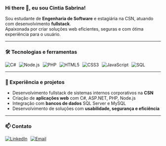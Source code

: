 ### Hi there 👋, eu sou Cintia Sabrina!

Sou estudante de **Engenharia de Software** e estagiária na CSN, atuando com desenvolvimento **fullstack**.  
Apaixonada por criar soluções web eficientes, seguras e com ótima experiência para o usuário.

---

### 🛠 Tecnologias e ferramentas

<div style="display: flex; gap: 10px; flex-wrap: wrap;">
    <img src="https://img.shields.io/badge/C%23-239120?style=for-the-badge&logo=c-sharp&logoColor=white" alt="C#">
    <img src="https://img.shields.io/badge/Node.js-339933?style=for-the-badge&logo=node.js&logoColor=white" alt="Node.js">
    <img src="https://img.shields.io/badge/PHP-777BB4?style=for-the-badge&logo=php&logoColor=white" alt="PHP">
    <img src="https://img.shields.io/badge/HTML5-E34F26?style=for-the-badge&logo=html5&logoColor=white" alt="HTML5">
    <img src="https://img.shields.io/badge/CSS3-239120?style=for-the-badge&logo=css3&logoColor=white" alt="CSS3">
    <img src="https://img.shields.io/badge/JavaScript-F7DF1E?style=for-the-badge&logo=javascript&logoColor=black" alt="JavaScript">
    <img src="https://img.shields.io/badge/SQL-4479A1?style=for-the-badge&logo=MicrosoftSQLServer&logoColor=white" alt="SQL">
</div>

---

### 💼 Experiência e projetos

- Desenvolvimento fullstack de sistemas internos corporativos na **CSN**  
- Criação de **aplicações web** com C#, ASP.NET, PHP, Node.js  
- Integração com **bancos de dados** SQL Server e MySQL  
- Desenvolvimento de soluções com **usabilidade, segurança e eficiência**  

---

### 📫 Contato

<div style="display: flex; gap: 10px; flex-wrap: wrap;">
    <a href="https://www.linkedin.com/in/cintia-sabrina-dos-santos/">
        <img src="https://img.shields.io/badge/LinkedIn-0077B5?style=for-the-badge&logo=linkedin&logoColor=white" alt="LinkedIn">
    </a>
    <a href="mailto:cintiasabrina.tumps@gmail.com">
        <img src="https://img.shields.io/badge/Email-D14836?style=for-the-badge&logo=gmail&logoColor=white" alt="Email">
    </a>
</div>
